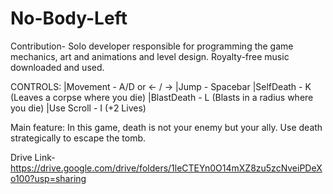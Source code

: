 # No-Body-Left

Contribution- Solo developer responsible for programming the game mechanics, art and animations and level design. Royalty-free music downloaded and used.

CONTROLS:
|Movement - A/D or <- / -> 
|Jump - Spacebar
|SelfDeath - K (Leaves a corpse where you die)
|BlastDeath - L (Blasts in a radius where you die)
|Use Scroll - I (+2 Lives)

Main feature: In this game, death is not your enemy but your ally. Use death strategically to escape the tomb.

Drive Link- https://drive.google.com/drive/folders/1leCTEYn0O14mXZ8zu5zcNveiPDeXo100?usp=sharing
